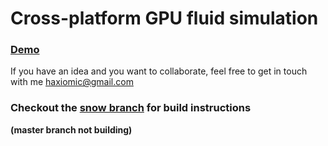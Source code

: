 # Cross-platform GPU fluid simulation

### [Demo](http://haxiomic.github.io/GPU-Fluid-Experiments/html5/)

If you have an idea and you want to collaborate, feel free to get in touch with me [haxiomic@gmail.com](mailto:haxiomic@gmail.com)

### Checkout the [snow branch](https://github.com/haxiomic/GPU-Fluid-Experiments/tree/snow) for build instructions
**(master branch not building)**
